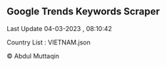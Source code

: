 

## Google Trends Keywords Scraper 
 
Last Update 04-03-2023 , 08:10:42

Country List :
VIETNAM.json



© Abdul Muttaqin 
